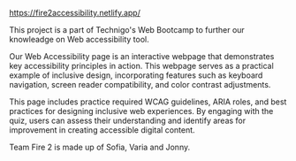 https://fire2accessibility.netlify.app/

This project is a part of Technigo's Web Bootcamp to further our knowleadge on Web accessibility tool.

Our Web Accessibility page is an interactive webpage
that demonstrates key accessibility principles in action. This webpage serves as a practical example
of inclusive design, incorporating features such as keyboard navigation, screen reader compatibility, and color
contrast adjustments.

This page includes practice required WCAG guidelines, ARIA roles, and best practices for designing inclusive web
experiences. By engaging with the quiz, users can assess their understanding and identify areas for improvement
in creating accessible digital content.

Team Fire 2 is made up of Sofia, Varia and Jonny.
